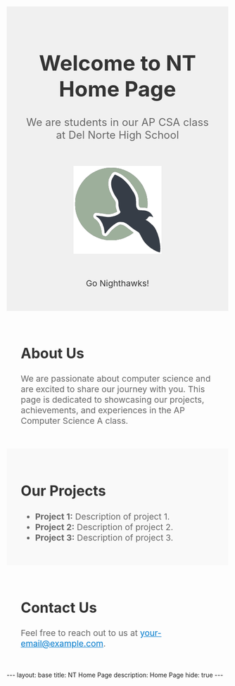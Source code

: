 <div style="text-align: center; padding: 2rem; background-color: #f0f0f0;">
  <h1 style="font-size: 3rem; color: #333;">Welcome to NT Home Page</h1>
  <p style="font-size: 1.5rem; color: #666;">We are students in our AP CSA class at Del Norte High School</p>
  <img src="assets/js/ncs.png" alt="Del Norte High School Logo" style="width: 200px; margin: 2rem auto;">
  <p style="font-size: 1.2rem; color: #333;">Go Nighthawks!</p>
</div>

<div style="padding: 2rem;">
  <h2 style="font-size: 2rem; color: #333;">About Us</h2>
  <p style="font-size: 1.2rem; color: #666;">
	We are passionate about computer science and are excited to share our journey with you. This page is dedicated to showcasing our projects, achievements, and experiences in the AP Computer Science A class.
  </p>
</div>

<div style="padding: 2rem; background-color: #f9f9f9;">
  <h2 style="font-size: 2rem; color: #333;">Our Projects</h2>
  <ul style="font-size: 1.2rem; color: #666;">
	<li><strong>Project 1:</strong> Description of project 1.</li>
	<li><strong>Project 2:</strong> Description of project 2.</li>
	<li><strong>Project 3:</strong> Description of project 3.</li>
  </ul>
</div>

<div style="padding: 2rem;">
  <h2 style="font-size: 2rem; color: #333;">Contact Us</h2>
  <p style="font-size: 1.2rem; color: #666;">
	Feel free to reach out to us at <a href="mailto:your-email@example.com" style="color: #007acc;">your-email@example.com</a>.
  </p>
</div>---
layout: base
title: NT Home Page
description: Home Page
hide: true
---

